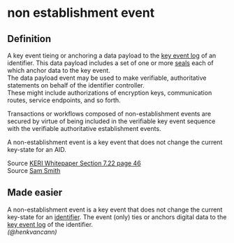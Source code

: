 # non establishment event
## Definition
A key event tieing or anchoring a data payload to the [key event log](key-event-log) of an identifier. This data payload includes a set of one or more [seals](seal) each of which anchor data to the key event.  
The data payload event may be used to make verifiable, authoritative statements on behalf of the identifier controller.   
These might include authorizations of encryption keys, communication routes, service endpoints, and so forth.

Transactions or workflows composed of non-establishment events are secured by virtue of being included in the verifiable key event
sequence with the verifiable authoritative establishment events.

A non-establishment event is a key event that does not change the current key-state for an AID. 

Source [KERI Whitepaper Section 7.22 page 46](https://github.com/SmithSamuelM/Papers/blob/master/whitepapers/KERI_WP_2.x.web.pdf)  
Source [Sam Smith](https://github.com/WebOfTrust/ietf-keri/blob/main/draft-ssmith-keri.md#basic-terminology)

## Made easier
A non-establishment event is a key event that does not change the current key-state for an [identifier](identifier). The event (only) ties or anchors digital data to the [key event log](key-event-log) of the identifier.  
_(@henkvancann)_

